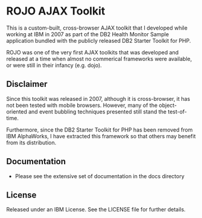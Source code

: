 ROJO AJAX Toolkit
=================
This is a custom-built, cross-browser AJAX toolkit that I developed while 
working at IBM in 2007 as part of the DB2 Health Monitor Sample
application bundled with the publicly released DB2 Starter Toolkit for PHP. 
 
ROJO was one of the very first AJAX toolkits that was developed and released at a 
time when almost no commerical frameworks were available, or were still in their
infancy (e.g. dojo).


Disclaimer
-------------
Since this toolkit was released in 2007, although it is cross-browser, 
it has not been tested with mobile browsers.  However, many of the object-oriented
and event bubbling techniques presented still stand the test-of-time.

Furthermore, since the DB2 Starter Toolkit for PHP has been removed from IBM 
AlphaWorks, I have extracted this framework so that others may benefit from
its distribution.


Documentation
-------------------
* Please see the extensive set of documentation in the docs directory


License
-------
Released under an IBM License.  See the LICENSE file for further details.